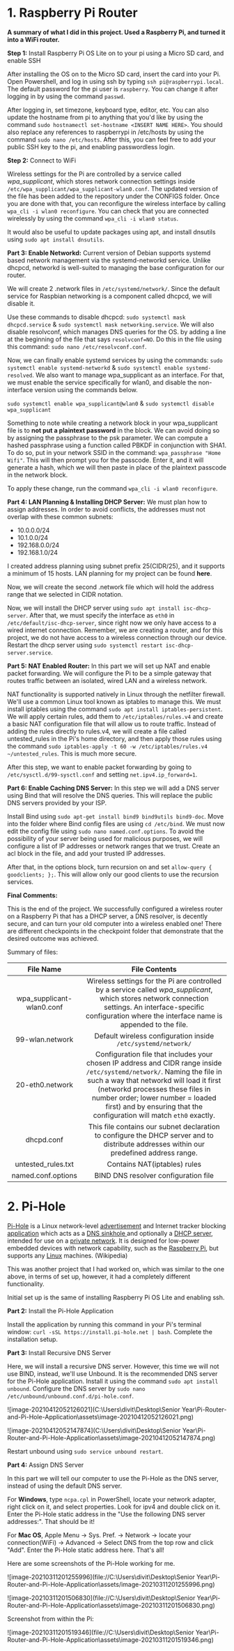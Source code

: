 # 1. Raspberry Pi Router

**A summary of what I did in this project. Used a Raspberry Pi, and turned it into a WiFi router.**

**Step 1:** Install Raspberry Pi OS Lite on to your pi using a Micro SD card, and enable SSH

After installing the OS on to the Micro SD card, insert the card into your Pi. Open Powershell, and log in using ssh by typing `ssh pi@raspberrypi.local`. The default password for the pi user is `raspberry`. You can change it after logging in by using the command `passwd`.

After logging in, set timezone, keyboard type, editor, etc. You can also update the hostname from pi to anything that you'd like by using the command `sudo hostnamectl set-hostname <INSERT NAME HERE>`. You should also replace any references to raspberrypi in /etc/hosts by using the command `sudo nano /etc/hosts`. After this, you can feel free to add your public SSH key to the pi, and enabling passwordless login.

**Step 2:** Connect to WiFi

Wireless settings for the Pi are controlled by a service called *wpa_supplicant*, which stores network connection settings inside `/etc/wpa_supplicant/wpa_supplicant-wlan0.conf`. The updated version of the file has been added to the repository under the CONFIGS folder. Once you are done with that, you can reconfigure the wireless interface by calling `wpa_cli -i wlan0 reconfigure`. You can check that you are connected wirelessly by using the command `wpa_cli -i wlan0 status`.

It would also be useful to update packages using apt, and install dnsutils using `sudo apt install dnsutils`.

**Part 3: Enable Networkd:** Current version of Debian supports systemd based network management via the systemd-networkd service. Unlike dhcpcd, networkd is well-suited to managing the base configuration for our router.

We will create 2 .network files in `/etc/systemd/network/`. Since the default service for Raspbian networking is a component called dhcpcd, we will disable it.

Use these commands to disable dhcpcd: `sudo systemctl mask dhcpcd.service` & `sudo systemctl mask networking.service`. We will also disable resolvconf, which manages DNS queries for the OS. by adding a line at the beginning of the file that says `resolvconf=NO`. Do this in the file using this command: `sudo nano /etc/resolvconf.conf`. 

Now, we can finally enable systemd services by using the commands: `sudo systemctl enable systemd-networkd` & `sudo systemctl enable systemd-resolved`. We also want to manage wpa_supplicant as an interface. For that, we must enable the service specifically for wlan0, and disable the non-interface version using the commands below. 

`sudo systemctl enable wpa_supplicant@wlan0` & `sudo systemctl disable wpa_supplicant` 

Something to note while creating a network block in your wpa_supplicant file is to **not put a plaintext password** in the block. We can avoid doing so by assigning the passphrase to the psk parameter. We can compute a hashed passphrase using a function called PBKDF in conjunction with SHA1. To do so, put in your network SSID in the command: `wpa_passphrase "Home Wifi"`. This will then prompt you for the passcode. Enter it, and it will generate a hash, which we will then paste in place of the plaintext passcode in the network block. 

To apply these change, run the command `wpa_cli -i wlan0 reconfigure`.

**Part 4: LAN Planning & Installing DHCP Server:** We must plan how to assign addresses. In order to avoid conflicts, the addresses must not overlap with these common subnets: 

- 10.0.0.0/24
- 10.1.0.0/24
- 192.168.0.0/24
- 192.168.1.0/24

I created address planning using subnet prefix 25(CIDR/25), and it supports a minimum of 15 hosts. LAN planning for my project can be found **here**.

Now, we will create the second .network file which will hold the address range that we selected in CIDR notation.

Now, we will install the DHCP server using `sudo apt install isc-dhcp-server`. After that, we must specify the interface as `eth0` in `/etc/default/isc-dhcp-server`, since right now we only have access to a wired internet connection. Remember, we are creating a router, and for this project, we do not have access to a wireless connection through our device. Restart the dhcp server using `sudo systemctl restart isc-dhcp-server.service`.

**Part 5: NAT Enabled Router:** In this part we will set up NAT and enable packet forwarding. We will configure the Pi to be a simple  gateway that routes traffic between an isolated, wired LAN and a wireless network.

NAT functionality is supported natively in Linux through the netfilter firewall. We'll use a common Linux tool known as iptables to manage this. We must install iptables using the command `sudo apt install iptables-persistent`. We will apply certain rules, add them to `/etc/iptables/rules.v4` and create a basic NAT configuration file that will allow us to route traffic. Instead of adding the rules directly to rules.v4, we will create a file called untested_rules in the Pi's home directory, and then apply those rules using the command `sudo iptables-apply -t 60 -w /etc/iptables/rules.v4 ~/untested_rules`. This is much more secure.

After this step, we want to enable packet forwarding by going to `/etc/sysctl.d/99-sysctl.conf` and setting `net.ipv4.ip_forward=1`.

**Part 6: Enable Caching DNS Server:** In this step we will add a DNS server using Bind that will resolve the DNS queries. This will replace the public DNS servers provided by your ISP. 

Install Bind using `sudo apt-get install bind9 bind9utils bind9-doc`. Move into the folder where Bind config files are using `cd /etc/bind`. We must now edit the config file using `sudo nano named.conf.options`. To avoid the possibility of your server being used for malicious purposes, we will configure a list of IP addresses or network ranges that we trust. Create an acl block in the file, and add your trusted IP addresses. 

After that, in the options block, turn recursion on and set `allow-query { goodclients; };`. This will allow only our good clients to use the recursion services.

**Final Comments:**

This is the end of the project. We successfully configured a wireless router on a Raspberry Pi that has a DHCP server, a DNS resolver, is decently secure, and can turn your old computer into a wireless enabled one! There are different checkpoints in the checkpoint folder that demonstrate that the desired outcome was achieved.

Summary of files:

|       **File Name**       |                      **File Contents**                       |
| :-----------------------: | :----------------------------------------------------------: |
| wpa_supplicant-wlan0.conf | Wireless settings for the Pi are controlled by a service called *wpa_supplicant*, which stores network connection settings. An interface-specific configuration where the interface name is appended to the file. |
|      99-wlan.network      | Default wireless configuration inside `/etc/systemd/network/` |
|      20-eth0.network      | Configuration file that includes your chosen IP address and CIDR range inside `/etc/systemd/network/`. Naming the file in such a way that networkd will load it first (networkd processes these files in number order; lower number = loaded first) and by ensuring that the configuration will match `eth0` exactly. |
|        dhcpd.conf         | This file contains our subnet declaration to configure the DHCP server and to distribute addresses within our predefined address range. |
|    untested_rules.txt     |                 Contains NAT(iptables) rules                 |
|    named.conf.options     |             BIND DNS resolver configuration file             |



# 2. Pi-Hole

[Pi-Hole](https://en.wikipedia.org/wiki/Pi-hole) is a Linux network-level [advertisement](https://en.wikipedia.org/wiki/Online_advertising) and Internet tracker blocking [application](https://en.wikipedia.org/wiki/Application_software) which acts as a [DNS sinkhole ](https://en.wikipedia.org/wiki/DNS_sinkhole)and optionally a [DHCP server](https://en.wikipedia.org/wiki/Dynamic_Host_Configuration_Protocol), intended for use on a [private network](https://en.wikipedia.org/wiki/Private_network). It is designed for low-power embedded devices with network capability, such as the [Raspberry Pi](https://en.wikipedia.org/wiki/Raspberry_Pi), but supports any [Linux](https://en.wikipedia.org/wiki/Linux) machines. (Wikipedia) 

This was another project that I had worked on, which was similar to the one above, in terms of set up, however, it had a completely different functionality.

Initial set up is the same of installing Raspberry Pi OS Lite and enabling ssh.

**Part 2:** Install the Pi-Hole Application

Install the application by running this command in your Pi's terminal window: `curl -sSL https://install.pi-hole.net | bash`. Complete the installation setup.

**Part 3:** Install Recursive DNS Server

Here, we will install a recursive DNS server. However, this time we will not use BIND, instead, we'll use Unbound. It is the recommended DNS server for the Pi-Hole application. Install it using the command `sudo apt install unbound`. Configure the DNS server by `sudo nano /etc/unbound/unbound.conf.d/pi-hole.conf`. 

![image-20210412052126021](C:\Users\divit\Desktop\Senior Year\Pi-Router-and-Pi-Hole-Application\assets\image-20210412052126021.png)

![image-20210412052147874](C:\Users\divit\Desktop\Senior Year\Pi-Router-and-Pi-Hole-Application\assets\image-20210412052147874.png)

Restart unbound using `sudo service unbound restart`.

**Part 4:** Assign DNS Server

In this part we will tell our computer to use the Pi-Hole as the DNS server, instead of using the default DNS server.

For **Windows**, type `ncpa.cpl` in PowerShell, locate your network adapter, right click on it, and select properties. Look for ipv4 and double click on it. Enter the Pi-Hole static address in the "Use the following DNS server addresses:". That should be it!

For **Mac OS**, Apple Menu -> Sys. Pref. -> Network -> locate your connection(WiFi) -> Advanced -> Select DNS from the top row and click "Add". Enter the Pi-Hole static address here. That's all!

Here are some screenshots of the Pi-Hole working for me.

![image-20210311201255996](file://C:\Users\divit\Desktop\Senior Year\Pi-Router-and-Pi-Hole-Application\assets/image-20210311201255996.png)

![image-20210311201506830](file://C:\Users\divit\Desktop\Senior Year\Pi-Router-and-Pi-Hole-Application\assets\image-20210311201506830.png)

Screenshot from within the Pi:

![image-20210311201519346](file://C:\Users\divit\Desktop\Senior Year\Pi-Router-and-Pi-Hole-Application\assets\image-20210311201519346.png)